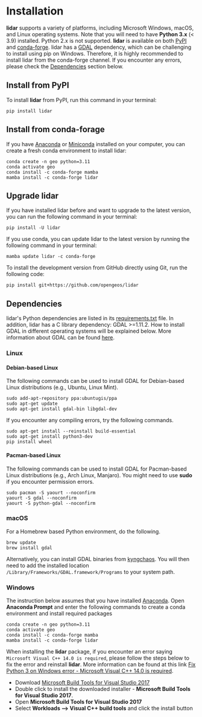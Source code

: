 # Installation

**lidar** supports a variety of platforms, including Microsoft Windows,
macOS, and Linux operating systems. Note that you will need to have
**Python 3.x** (&lt; 3.9) installed. Python 2.x is not supported.
**lidar** is available on both [PyPI](https://pypi.python.org/pypi/lidar) and [conda-forge](https://anaconda.org/conda-forge/lidar).
lidar has a [GDAL](https://gdal.org/) dependency, which can be challenging to install using pip on Windows.
Therefore, it is highly recommended to install lidar from the conda-forge channel.
If you encounter any errors, please check the [Dependencies](#dependencies) section below.

## Install from PyPI

To install **lidar** from PyPI, run this command in your terminal:

```console
pip install lidar
```

## Install from conda-forage

If you have [Anaconda](https://www.anaconda.com/distribution/#download-section) or [Miniconda](https://docs.conda.io/en/latest/miniconda.html)
installed on your computer, you can create a fresh conda environment to install lidar:

```console
conda create -n geo python=3.11
conda activate geo
conda install -c conda-forge mamba
mamba install -c conda-forge lidar
```

## Upgrade lidar

If you have installed lidar before and want to upgrade to the latest version, you can run the following command in your terminal:

```console
pip install -U lidar
```

If you use conda, you can update lidar to the latest version by running the following command in your terminal:

```console
mamba update lidar -c conda-forge
```

To install the development version from GitHub directly using Git, run the following code:

```console
pip install git+https://github.com/opengeos/lidar
```

## Dependencies

lidar's Python dependencies are listed in its [requirements.txt](https://github.com/opengeos/lidar/blob/master/requirements.txt) file. In
addition, lidar has a C library dependency: GDAL &gt;=1.11.2. How to
install GDAL in different operating systems will be explained below.
More information about GDAL can be found [here](https://trac.osgeo.org/gdal/wiki/DownloadingGdalBinaries).

### Linux

#### Debian-based Linux

The following commands can be used to install GDAL for Debian-based
Linux distributions (e.g., Ubuntu, Linux Mint).

```console
sudo add-apt-repository ppa:ubuntugis/ppa
sudo apt-get update
sudo apt-get install gdal-bin libgdal-dev
```

If you encounter any compiling errors, try the following commands.

```console
sudo apt-get install --reinstall build-essential
sudo apt-get install python3-dev
pip install wheel
```

#### Pacman-based Linux

The following commands can be used to install GDAL for Pacman-based
Linux distributions (e.g., Arch Linux, Manjaro). You might need to use
**sudo** if you encounter permission errors.

```console
sudo pacman -S yaourt --noconfirm
yaourt -S gdal --noconfirm
yaourt -S python-gdal --noconfirm
```

### macOS

For a Homebrew based Python environment, do the following.

```console
brew update
brew install gdal
```

Alternatively, you can install GDAL binaries from [kyngchaos](http://www.kyngchaos.com/software/frameworks#gdal_complete). You will
then need to add the installed location
`/Library/Frameworks/GDAL.framework/Programs` to your system path.

### Windows

The instruction below assumes that you have installed [Anaconda](https://www.anaconda.com/download). Open
**Anaconda Prompt** and enter the following commands to create a conda
environment and install required packages

```console
conda create -n geo python=3.11
conda activate geo
conda install -c conda-forge mamba
mamba install -c conda-forge lidar
```

When installing the **lidar** package, if you encounter an error
saying `Microsoft Visual C++ 14.0 is required`, please follow the steps
below to fix the error and reinstall **lidar**. More information can
be found at this link [Fix Python 3 on Windows error - Microsoft Visual C++ 14.0 is required](https://www.scivision.co/python-windows-visual-c++-14-required/).

-   Download [Microsoft Build Tools for Visual Studio 2017](https://visualstudio.microsoft.com/thank-you-downloading-visual-studio/?sku=BuildTools&rel=15)
-   Double click to install the downloaded installer - **Microsoft Build Tools for Visual Studio 2017**.
-   Open **Microsoft Build Tools for Visual Studio 2017**
-   Select **Workloads --> Visual C++ build tools** and click the install button
